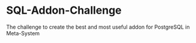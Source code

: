 # SQL-Addon-Challenge
The challenge to create the best and most useful addon for PostgreSQL in Meta-System
